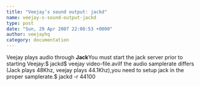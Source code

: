 ```yaml
---
title: "Veejay’s sound output: jackd"
name: veejay-s-sound-output-jackd
type: post
date: "Sun, 29 Apr 2007 22:08:53 +0000"
author: veejayhq
category: documentation
---
```

Veejay plays audio through **Jack**You must start the jack server prior to starting Veejay:$ jackd$ veejay video-file.aviIf the audio samplerate differs (Jack plays 48Khz, veejay plays 44.1Khz),you need to setup jack in the proper samplerate.$ jackd -r 44100